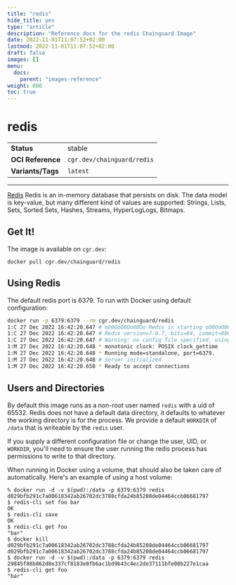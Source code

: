 ```yaml
---
title: "redis"
hide_title: yes
type: "article"
description: "Reference docs for the redis Chainguard Image"
date: 2022-11-01T11:07:52+02:00
lastmod: 2022-11-01T11:07:52+02:00
draft: false
images: []
menu:
  docs:
    parent: "images-reference"
weight: 600
toc: true
---
```


<!--monopod:start-->
# redis
| | |
| - | - |
| **Status** | stable |
| **OCI Reference** | `cgr.dev/chainguard/redis` |
| **Variants/Tags** | `latest` |
---
<!--monopod:end-->

[Redis](https://github.com/redis/redis) Redis is an in-memory database that persists on disk. The data model is key-value, but many different kind of values are supported: Strings, Lists, Sets, Sorted Sets, Hashes, Streams, HyperLogLogs, Bitmaps.

## Get It!

The image is available on `cgr.dev`:

```
docker pull cgr.dev/chainguard/redis
```

## Using Redis

The default redis port is 6379.
To run with Docker using default configuration:

```sh
docker run -p 6379:6379 --rm cgr.dev/chainguard/redis
1:C 27 Dec 2022 16:42:20.647 # oO0OoO0OoO0Oo Redis is starting oO0OoO0OoO0Oo
1:C 27 Dec 2022 16:42:20.647 # Redis version=7.0.7, bits=64, commit=00000000, modified=0, pid=1, just started
1:C 27 Dec 2022 16:42:20.647 # Warning: no config file specified, using the default config. In order to specify a config file use redis-server /path/to/redis.conf
1:M 27 Dec 2022 16:42:20.648 * monotonic clock: POSIX clock_gettime
1:M 27 Dec 2022 16:42:20.648 * Running mode=standalone, port=6379.
1:M 27 Dec 2022 16:42:20.648 # Server initialized
1:M 27 Dec 2022 16:42:20.650 * Ready to accept connections
```

## Users and Directories

By default this image runs as a non-root user named `redis` with a uid of 65532.
Redis does not have a default data directory, it defaults to whatever the working directory is for the process.
We provide a default `WORKDIR` of `/data` that is writeable by the `redis` user.

If you supply a different configuration file or change the user, UID, or `WORKDIR`, you'll need to ensure the user running the redis
process has permissions to write to that directory.

When running in Docker using a volume, that should also be taken care of automatically.
Here's an example of using a host volume:

```
% docker run -d -v $(pwd):/data -p 6379:6379 redis
d029bfb291c7a00618342ab26702dc3788cfda24b85208de04464ccb06681797
$ redis-cli set foo bar
OK
$ redis-cli save
OK
$ redis-cli get foo
"bar"
$ docker kill d029bfb291c7a00618342ab26702dc3788cfda24b85208de04464ccb06681797
d029bfb291c7a00618342ab26702dc3788cfda24b85208de04464ccb06681797
$ docker run -d -v $(pwd):/data -p 6379:6379 redis
29845f88b862d8e337cf8183e8fb6ac1bd9b43c4ec2de37111bfe08b227e1caa
$ redis-cli get foo
"bar"
```
